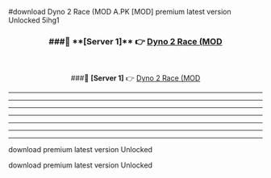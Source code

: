 #download Dyno 2 Race (MOD A.PK [MOD] premium latest version Unlocked 5ihg1 



<div align="center">
<h3>###🔹 **[Server 1]** 👉 <a href="https://download1apk.web.app/">Dyno 2 Race (MOD</a></h3><br>


###🔹 **[Server 1]** 👉 <a href="https://download1apk.web.app/">Dyno 2 Race (MOD</a></h3>
</div>



----------------------------------------------------------

----------------------------------------------------------

----------------------------------------------------------

----------------------------------------------------------

----------------------------------------------------------

----------------------------------------------------------

----------------------------------------------------------

download premium latest version Unlocked

download premium latest version Unlocked
